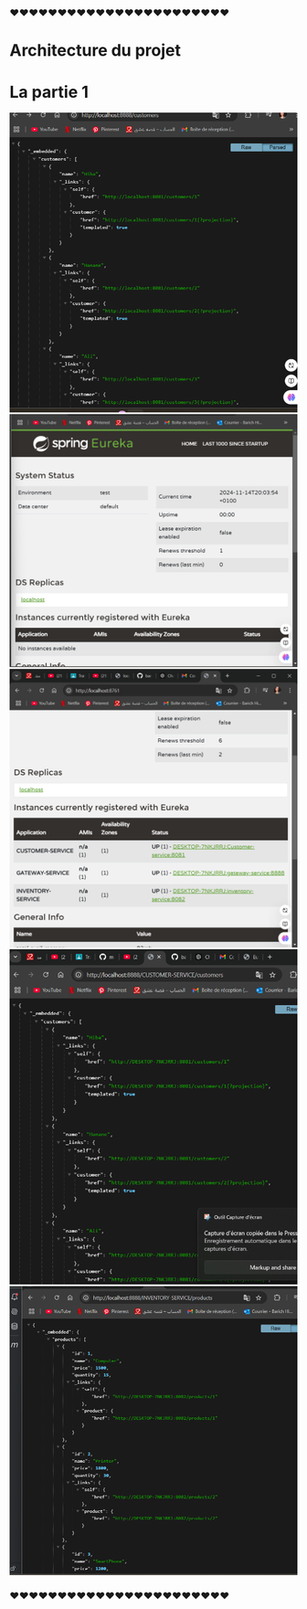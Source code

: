 
<h3> ❤❤❤❤❤❤❤❤❤❤❤❤❤❤❤❤❤❤❤❤❤❤❤ </h3>

<h1>Architecture du projet </h1>

<h1>La partie 1 </h1>
<img src="captures/img.png">

<img src="captures/img_1.png">

<img src="captures/img_2.png">


<img src="captures/img_3.png">
<img src="captures/img_4.png">





<h3> ❤❤❤❤❤❤❤❤❤❤❤❤❤❤❤❤❤❤❤❤❤❤❤ </h3>







